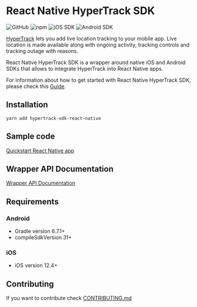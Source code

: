 # React Native HyperTrack SDK

![GitHub](https://img.shields.io/github/license/hypertrack/sdk-react-native.svg)
![npm](https://img.shields.io/npm/v/hypertrack-sdk-react-native.svg)
![iOS SDK](https://img.shields.io/badge/iOS%20SDK-5.0.1-brightgreen.svg)
![Android SDK](https://img.shields.io/badge/Android%20SDK-7.0.1-brightgreen.svg)

[HyperTrack](https://www.hypertrack.com) lets you add live location tracking to your mobile app. Live location is made available along with ongoing activity, tracking controls and tracking outage with reasons.

React Native HyperTrack SDK is a wrapper around native iOS and Android SDKs that allows to integrate HyperTrack into React Native apps.

For information about how to get started with React Native HyperTrack SDK, please check this [Guide](https://www.hypertrack.com/docs/install-sdk-react-native).

## Installation

`yarn add hypertrack-sdk-react-native`

## Sample code

[Quickstart React Native app](https://github.com/hypertrack/quickstart-react-native)

## Wrapper API Documentation

[Wrapper API Documentation](https://hypertrack.github.io/sdk-react-native/)

## Requirements

### Android

- Gradle version 6.7.1+
- compileSdkVersion 31+

### iOS

- iOS version 12.4+

## Contributing

If you want to contribute check [CONTRIBUTING.md](CONTRIBUTING.md)
